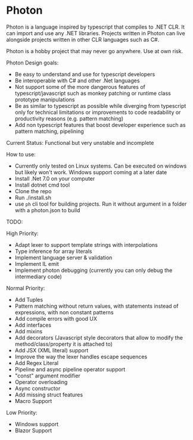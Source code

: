 # Photon

Photon is a language inspired by typescript that compiles to .NET CLR. It can import and use any .NET libraries.
Projects written in Photon can live alongside projects written in other CLR languages such as C#.

Photon is a hobby project that may never go anywhere. Use at own risk.

Photon Design goals:

-   Be easy to understand and use for typescript developers
-   Be interoperable with C# and other .Net languages
-   Not support some of the more dangerous features of typescript/javascript such as monkey patching or runtime class prototype manipulations
-   Be as similar to typescript as possible while diverging from typescript only for technical limitations or improvements to code readability or productivity reasons (e.g. pattern matching)
-   Add non typescript features that boost developer experience such as pattern matching, pipelining

Current Status: Functional but very unstable and incomplete

How to use:

- Currently only tested on Linux systems. Can be executed on windows but likely won't work. Windows support coming at a later date
- Install .Net 7.0 on your computer
- Install dotnet cmd tool
- Clone the repo
- Run ./install.sh
- use `ph` cli tool for building projects. Run it without argument in a folder with a photon.json to build

TODO:

High Priority:
- Adapt lexer to support template strings with interpolations
- Type inference for array literals
- Implement language server & validation
- Implement IL emit
- Implement photon debugging (currently you can only debug the intermediary code)

Normal Priority:
- Add Tuples
- Pattern matching without return values, with statements instead of expressions, with non constant patterns
- Add compile errors with good UX
- Add interfaces
- Add mixins
- Add decorators (Javascript style decorators that allow to modify the method/class/property it is attached to)
- Add JSX (XML literal) support
- Improve the way the lexer handles escape sequences
- Add Regex Literal
- Pipeline and async pipeline operator support
- "const" argument modifier
- Operator overloading
- Async constructor
- Add missing struct features
- Macro Support

Low Priority:
- Windows support
- Blazor Support
